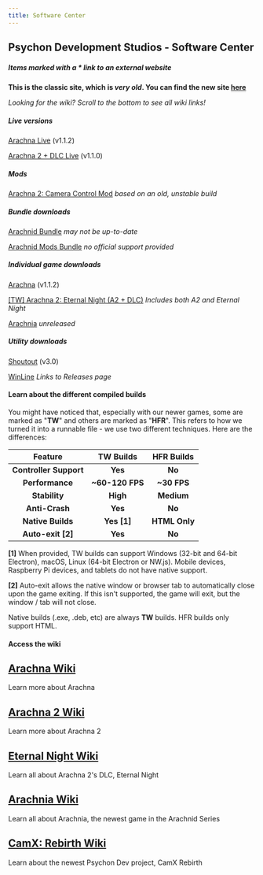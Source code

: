 ```yaml
---
title: Software Center
---
```


## Psychon Development Studios - Software Center
##### Items marked with a * link to an external website

**This is the classic site, which is _very old_. You can find the new site [here](https://psychon-dev-studios.github.io)**

_Looking for the wiki? Scroll to the bottom to see all wiki links!_

##### Live versions
[Arachna Live](https://psychon-dev-studios.github.io/playable/Arachna.html) (v1.1.2)

[Arachna 2 + DLC Live](https://psychon-dev-studios.github.io/playable/Arachna%202%201.1.0%20TW.html) (v1.1.0)



##### Mods
[Arachna 2: Camera Control Mod](https://psychon-dev-studios.github.io/playable/A2%20Cam%20Control%20Mod.html) _based on an old, unstable build_


##### Bundle downloads
[Arachnid Bundle](https://psychon-dev-studios.github.io/downloads/Arachna%20Bundle%20Download.zip) _may not be up-to-date_

[Arachnid Mods Bundle](https://psychon-dev-studios.github.io/downloads/Arachna%20Mod%20Download.zip) _no official support provided_



##### Individual game downloads
[Arachna](https://psychon-dev-studios.github.io/downloads/) (v1.1.2)

[[TW] Arachna 2: Eternal Night (A2 + DLC)](https://psychon-dev-studios.github.io/downloads/a2_dlc_1.1.0_tw.zip) _Includes both A2 and Eternal Night_

[Arachnia]() _unreleased_


##### Utility downloads
[Shoutout](https://psychon-dev-studios.github.io/downloads/shoutout.zip) (v3.0)

[WinLine](https://github.com/Psychon-Dev-Studios/new_winline/releases) _Links to Releases page_


#### Learn about the different compiled builds

You might have noticed that, especially with our newer games, some are marked as "**TW**" and others are marked as "**HFR**". This refers to how we turned it into a runnable file - we use two different techniques. Here are the differences:

| **Feature** | **TW Builds** | **HFR Builds** |
 :-------------: | :-------------: | :-------------:  
 **Controller Support** | **Yes** | **No** 
 **Performance** | **~60-120 FPS** | **~30 FPS**
 **Stability** | **High** | **Medium**
 **Anti-Crash** | **Yes** | **No**
 **Native Builds** | **Yes [1]** | **HTML Only**
 **Auto-exit [2]** | **Yes** | **No**


 **[1]** When provided, TW builds can support Windows (32-bit and 64-bit Electron), macOS, Linux (64-bit Electron or NW.js). Mobile devices, Raspberry Pi devices, and tablets do not have native support.

 **[2]** Auto-exit allows the native window or browser tab to automatically close upon the game exiting. If this isn't supported, the game will exit, but the window / tab will not close.

Native builds (.exe, .deb, etc) are always **TW** builds. HFR builds only support HTML.

#### Access the wiki
## [Arachna Wiki](https://psychon-dev-studios.github.io/wiki/arachna)
Learn more about Arachna

## [Arachna 2 Wiki](https://psychon-dev-studios.github.io/wiki/arachna2)
Learn more about Arachna 2

## [Eternal Night Wiki](https://psychon-dev-studios.github.io/wiki/eternalNight)
Learn all about Arachna 2's DLC, Eternal Night

## [Arachnia Wiki](https://psychon-dev-studios.github.io/wiki/arachnia)
Learn all about Arachnia, the newest game in the Arachnid Series

## [CamX: Rebirth Wiki](https://psychon-dev-studios.github.io/wiki/cxr)
Learn about the newest Psychon Dev project, CamX Rebirth
